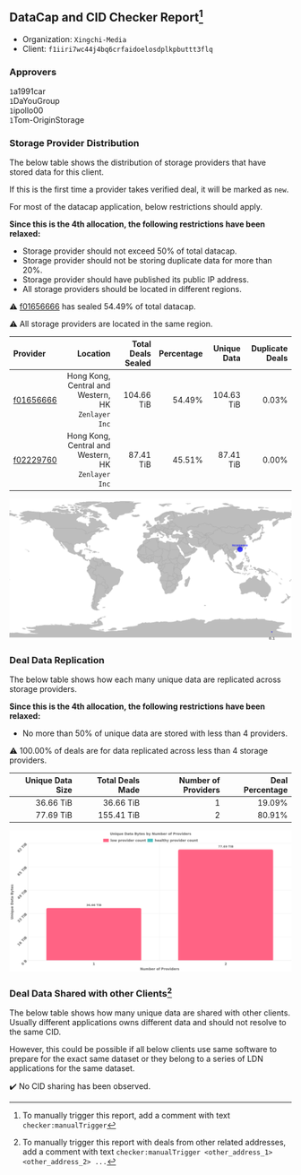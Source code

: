 ## DataCap and CID Checker Report[^1]
 - Organization: `Xingchi-Media`
 - Client: `f1iiri7wc44j4bq6crfaidoelosdplkpbuttt3flq`
### Approvers
`1`a1991car<br/>`1`DaYouGroup<br/>`1`ipollo00<br/>`1`Tom-OriginStorage

### Storage Provider Distribution
The below table shows the distribution of storage providers that have stored data for this client.

If this is the first time a provider takes verified deal, it will be marked as `new`.

For most of the datacap application, below restrictions should apply.

**Since this is the 4th allocation, the following restrictions have been relaxed:**
 - Storage provider should not exceed 50% of total datacap.
 - Storage provider should not be storing duplicate data for more than 20%.
 - Storage provider should have published its public IP address.
 - All storage providers should be located in different regions.

⚠️ [f01656666](https://filfox.info/en/address/f01656666) has sealed 54.49% of total datacap.

⚠️ All storage providers are located in the same region.

| Provider                                              |                                              Location | Total Deals Sealed | Percentage | Unique Data | Duplicate Deals |
| :---------------------------------------------------- | ----------------------------------------------------: | -----------------: | ---------: | ----------: | --------------: |
| [f01656666](https://filfox.info/en/address/f01656666) | Hong Kong, Central and Western, HK<br/>`Zenlayer Inc` |         104.66 TiB |     54.49% |  104.63 TiB |           0.03% |
| [f02229760](https://filfox.info/en/address/f02229760) | Hong Kong, Central and Western, HK<br/>`Zenlayer Inc` |          87.41 TiB |     45.51% |   87.41 TiB |           0.00% |

<img src="https://raw.githubusercontent.com/data-preservation-programs/filplus-checker-assets/main/filecoin-project/filecoin-plus-large-datasets/issues/1052/1688699046631.png"/>

### Deal Data Replication
The below table shows how each many unique data are replicated across storage providers.


**Since this is the 4th allocation, the following restrictions have been relaxed:**
- No more than 50% of unique data are stored with less than 4 providers.

⚠️ 100.00% of deals are for data replicated across less than 4 storage providers.

| Unique Data Size | Total Deals Made | Number of Providers | Deal Percentage |
| ---------------: | ---------------: | ------------------: | --------------: |
|        36.66 TiB |        36.66 TiB |                   1 |          19.09% |
|        77.69 TiB |       155.41 TiB |                   2 |          80.91% |

<img src="https://raw.githubusercontent.com/data-preservation-programs/filplus-checker-assets/main/filecoin-project/filecoin-plus-large-datasets/issues/1052/1688699047434.png"/>

### Deal Data Shared with other Clients[^3]
The below table shows how many unique data are shared with other clients.
Usually different applications owns different data and should not resolve to the same CID.

However, this could be possible if all below clients use same software to prepare for the exact same dataset or they belong to a series of LDN applications for the same dataset.

✔️ No CID sharing has been observed.

[^1]: To manually trigger this report, add a comment with text `checker:manualTrigger`

[^2]: Deals from those addresses are combined into this report as they are specified with `checker:manualTrigger`

[^3]: To manually trigger this report with deals from other related addresses, add a comment with text `checker:manualTrigger <other_address_1> <other_address_2> ...`
